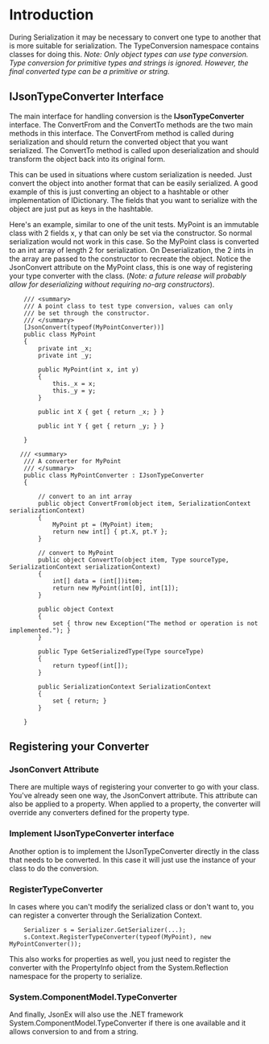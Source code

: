 # Introduction #

During Serialization it may be necessary to convert one type to another that is more suitable for serialization.  The TypeConversion namespace contains classes for doing this. _Note: Only object types can use type conversion.  Type conversion for primitive types and strings is ignored.  However, the final converted type can be a primitive or string._

## IJsonTypeConverter Interface ##

The main interface for handling conversion is the **IJsonTypeConverter** interface.
The ConvertFrom and the ConvertTo methods are the two main methods in this interface.  The ConvertFrom method is called during serialization and should return the converted object that you want serialized.  The ConvertTo method is called upon deserialization and should transform the object back into its original form.

This can be used in situations where custom serialization is needed.  Just convert the object into another format that can be easily serialized.  A good example of this is just converting an object to a hashtable or other implementation of IDictionary.  The fields that you want to serialize with the object are just put as keys in the hashtable.

Here's an example, similar to one of the unit tests.  MyPoint is an immutable class with 2 fields x, y that can only be set via the constructor.  So normal serialization would not work in this case.  So the MyPoint class is converted to an int array of length 2 for serialization.  On Deserialization, the 2 ints in the array are passed to the constructor to recreate the object. Notice the JsonConvert attribute on the MyPoint class, this is one way of registering your type converter with the class.  (_Note: a future release will probably allow for deserializing without requiring no-arg constructors_).

```
    /// <summary>
    /// A point class to test type conversion, values can only
    /// be set through the constructor.
    /// </summary>
    [JsonConvert(typeof(MyPointConverter))]
    public class MyPoint
    {
        private int _x;
        private int _y;

        public MyPoint(int x, int y)
        {
            this._x = x;
            this._y = y;
        }

        public int X { get { return _x; } }

        public int Y { get { return _y; } }

    }
  
   /// <summary>
    /// A converter for MyPoint
    /// </summary>
    public class MyPointConverter : IJsonTypeConverter
    {

        // convert to an int array
        public object ConvertFrom(object item, SerializationContext serializationContext)
        {
            MyPoint pt = (MyPoint) item;
            return new int[] { pt.X, pt.Y };
        }

        // convert to MyPoint
        public object ConvertTo(object item, Type sourceType, SerializationContext serializationContext)
        {
            int[] data = (int[])item;
            return new MyPoint(int[0], int[1]); 
        }

        public object Context
        {
            set { throw new Exception("The method or operation is not implemented."); }
        }

        public Type GetSerializedType(Type sourceType)
        {
            return typeof(int[]);
        }

        public SerializationContext SerializationContext
        {
            set { return; }
        }

    }

```

## Registering your Converter ##
### JsonConvert Attribute ###
There are multiple ways of registering your converter to go with your class.  You've already seen one way, the JsonConvert attribute.  This attribute can also be applied to a property.  When applied to a property, the converter will override any converters defined for the property type.

### Implement IJsonTypeConverter interface ###
Another option is to implement the IJsonTypeConverter directly in the class that needs to be converted.  In this case it will just use the instance of your class to do the conversion.

### RegisterTypeConverter ###
In cases where you can't modify the serialized class or don't want to, you can register a converter through the Serialization Context.
```
    Serializer s = Serializer.GetSerializer(...);
    s.Context.RegisterTypeConverter(typeof(MyPoint), new MyPointConverter());
```
This also works for properties as well, you just need to register the converter with the PropertyInfo object from the System.Reflection namespace for the property to serialize.


### System.ComponentModel.TypeConverter ###
And finally, JsonEx will also use the .NET framework System.ComponentModel.TypeConverter if there is one available and it allows conversion to and from a string.
